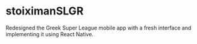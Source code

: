 # stoiximanSLGR
Redesigned the Greek Super League mobile app with a fresh interface and implementing it using React Native.
